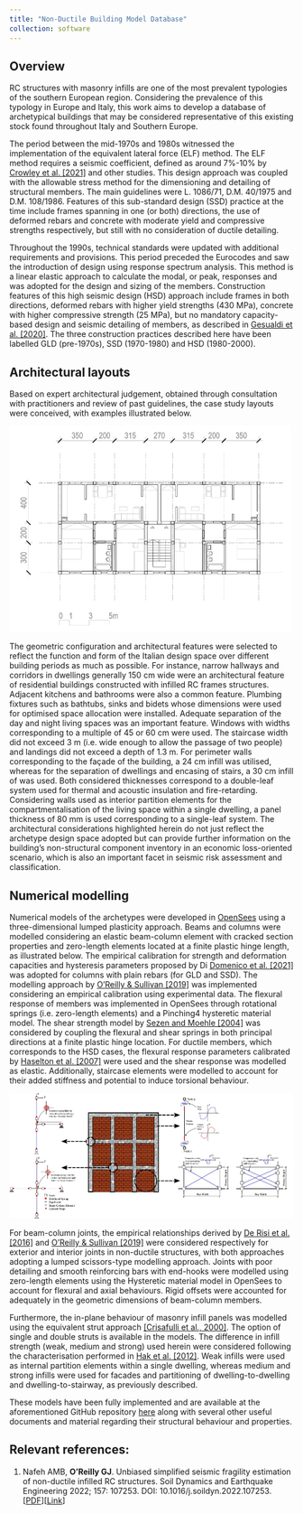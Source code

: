 ```yaml
---
title: "Non-Ductile Building Model Database"
collection: software
---
```


## Overview
RC structures with masonry infills are one of the most prevalent typologies of the southern European region. Considering the prevalence of this typology in Europe and Italy, this work aims to develop a database of archetypical buildings that may be considered representative of this existing stock found throughout Italy and Southern Europe.

The period between the mid-1970s and 1980s witnessed the implementation of the equivalent lateral force (ELF) method. The ELF method requires a seismic coefficient, defined as around 7%-10% by [Crowley et al. [2021]](https://link.springer.com/article/10.1007/s10518-021-01083-3) and other studies. This design approach was coupled with the allowable stress method for the dimensioning and detailing of structural members. The main guidelines were L. 1086/71,  D.M. 40/1975 and D.M. 108/1986. Features of this sub-standard design (SSD) practice at the time include frames spanning in one (or both) directions, the use of deformed rebars and concrete with moderate yield and compressive strengths respectively, but still with no consideration of ductile detailing.

Throughout the 1990s, technical standards were updated with additional requirements and provisions. This period preceded the Eurocodes and saw the introduction of design using response spectrum analysis. This method is a linear elastic approach to calculate the modal, or peak, responses and was adopted for the design and sizing of the members. Construction features of this high seismic design (HSD) approach include frames in both directions, deformed rebars with higher yield strengths (430 MPa), concrete with higher compressive strength (25 MPa), but no mandatory capacity-based design and seismic detailing of members, as described in [Gesualdi et al. [2020]](https://link.springer.com/article/10.1007/s10518-020-00904-1).
The three construction practices described here have been labelled GLD (pre-1970s), SSD (1970-1980) and HSD (1980-2000).

## Architectural layouts
Based on expert architectural judgement, obtained through consultation with practitioners and review of past guidelines, the case study layouts were conceived, with examples illustrated below.

<img src="/images/arch.png"  width="500px">

The geometric configuration and architectural features were selected to reflect the function and form of the Italian design space over different building periods as much as possible. For instance, narrow hallways and corridors in dwellings generally 150 cm wide were an architectural feature of residential buildings constructed with infilled RC frames structures. Adjacent kitchens and bathrooms were also a common feature. Plumbing fixtures such as bathtubs, sinks and bidets whose dimensions were used for optimised space allocation were installed. Adequate separation of the day and night living spaces was an important feature. Windows with widths corresponding to a multiple of 45 or 60 cm were used. The staircase width did not exceed 3 m (i.e. wide enough to allow the passage of two people) and landings did not exceed a depth of 1.3 m. For perimeter walls corresponding to the façade of the building, a 24 cm infill was utilised, whereas for the separation of dwellings and encasing of stairs, a 30 cm infill of was used. Both considered thicknesses correspond to a double-leaf system used for thermal and acoustic insulation and fire-retarding. Considering walls used as interior partition elements for the compartmentalisation of the living space within a single dwelling, a panel thickness of 80 mm is used corresponding to a single-leaf system. The architectural considerations highlighted herein do not just reflect the archetype design space adopted but can provide further information on the building’s non-structural component inventory in an economic loss-oriented scenario, which is also an important facet in seismic risk assessment and classification.

## Numerical modelling
Numerical models of the archetypes were developed in [OpenSees](https://opensees.berkeley.edu/) using a three-dimensional lumped plasticity approach. Beams and columns were modelled considering an elastic beam-column element with cracked section properties and zero-length elements located at a finite plastic hinge length, as illustrated below. The empirical calibration for strength and deformation capacities and hysteresis parameters proposed by Di [Domenico et al. [2021]](https://www.sciencedirect.com/science/article/pii/S0141029621002704?via%3Dihub) was adopted for columns with plain rebars (for GLD and SSD). The modelling approach by [O’Reilly & Sullivan [2019]](https://www.tandfonline.com/doi/full/10.1080/13632469.2017.1360224) was implemented considering an empirical calibration using experimental data. The flexural response of members was implemented in OpenSees through rotational springs (i.e. zero-length elements) and a Pinching4 hysteretic material model. The shear strength model by [Sezen and Moehle [2004]](https://ascelibrary.org/doi/10.1061/%28ASCE%290733-9445%282004%29130%3A11%281692%29) was considered by coupling the flexural and shear springs in both principal directions at a finite plastic hinge location. For ductile members, which corresponds to the HSD cases, the flexural response parameters calibrated by [Haselton et al. [2007]](https://peer.berkeley.edu/sites/default/files/web_peer703_curt_b._haselton_abbie_b._liel_sarah_taylor_lange.pdf) were used and the shear response was modelled as elastic. Additionally, staircase elements were modelled to account for their added stiffness and potential to induce torsional behaviour.

<img src="/images/arch_models.jpg">

For beam-column joints, the empirical relationships derived by [De Risi et al. [2016]](https://onlinelibrary.wiley.com/doi/10.1002/eqe.2835) and [O’Reilly & Sullivan [2019]](https://www.tandfonline.com/doi/full/10.1080/13632469.2017.1360224) were considered respectively for exterior and interior joints in non-ductile structures, with both approaches adopting a lumped scissors-type modelling approach. Joints with poor detailing and smooth reinforcing bars with end-hooks were modelled using zero-length elements using the Hysteretic material model in OpenSees to account for flexural and axial behaviours. Rigid offsets were accounted for adequately in the geometric dimensions of beam-column members.

Furthermore, the in-plane behaviour of masonry infill panels was modelled using the equivalent strut approach [[Crisafulli et al., 2000]](https://bulletin.nzsee.org.nz/index.php/bnzsee/article/view/503). The option of single and double struts is available in the models. The difference in infill strength (weak, medium and strong) used herein were considered following the characterisation performed in [Hak et al. [2012]](https://www.tandfonline.com/doi/full/10.1080/13632469.2012.670575). Weak infills were used as internal partition elements within a single dwelling, whereas medium and strong infills were used for facades and partitioning of dwelling-to-dwelling and dwelling-to-stairway, as previously described.

These models have been fully implemented and are available at the aforementioned GitHub repository [here](https://github.com/gerardjoreilly/Infilled-RC-Building-Database) along with several other useful documents and material regarding their structural behaviour and properties.

## Relevant references:
1. Nafeh AMB, **O’Reilly GJ**. Unbiased simplified seismic fragility estimation of non-ductile infilled RC structures. Soil Dynamics and Earthquake Engineering 2022; 157: 107253. DOI: 10.1016/j.soildyn.2022.107253. [[PDF](http://gerardjoreilly.github.io/files/Journal/J31.pdf)][[Link](https://www.sciencedirect.com/science/article/pii/S0267726122001026?via%3Dihub)]
